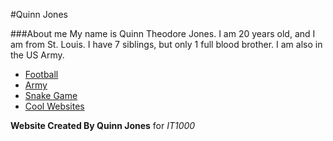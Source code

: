 #Quinn Jones

###About me
My name is Quinn Theodore Jones. I am 20 years old, and I am from St. Louis. I have 7 siblings, but only 1 full blood brother. I am also in the US Army.  

- [Football](../football.md)
- [Army](../army.md)
- [Snake Game](../snake.md)
- [Cool Websites](..websites.md)

**Website Created By Quinn Jones** for *IT1000*